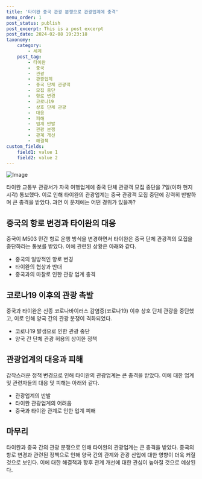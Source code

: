 ```yaml
---
title: '타이완 중국 관광 분쟁으로 관광업계에 충격'
menu_order: 1
post_status: publish
post_excerpt: This is a post excerpt
post_date: 2024-02-08 19:23:18
taxonomy:
    category:
        - 세계
    post_tag:
        - 타이완
        -  중국
        -  관광
        -  관광업계
        -  중국 단체 관광객
        -  모집 중단
        -  항로 변경
        -  코로나19
        -  상호 단체 관광
        -  대응
        -  피해
        -  업계 반발
        -  관광 분쟁
        -  관계 개선
        -  해결책
custom_fields:
    field1: value 1
    field2: value 2
---
```


![Image](https://imgnews.pstatic.net/image/417/2024/02/08/0000980698_001_20240208145801442.jpg?type=w647)

타이완 교통부 관광서가 자국 여행업계에 중국 단체 관광객 모집 중단을 7일(이하 현지시각) 통보했다. 이로 인해 타이완의 관광업계는 중국 관광객 모집 중단에 강력히 반발하며 큰 충격을 받았다. 과연 이 문제에는 어떤 경위가 있을까? 
## 중국의 항로 변경과 타이완의 대응
중국이 M503 민간 항로 운행 방식을 변경하면서 타이완은 중국 단체 관광객의 모집을 중단하라는 통보를 받았다. 이에 관련된 상황은 아래와 같다.
- 중국의 일방적인 항로 변경
- 타이완의 협상과 반대
- 중국과의 마찰로 인한 관광 업계 충격 
## 코로나19 이후의 관광 촉발
중국과 타이완은 신종 코로나바이러스 감염증(코로나19) 이후 상호 단체 관광을 중단했고, 이로 인해 양국 간의 관광 분쟁이 격화되었다. 
- 코로나19 발생으로 인한 관광 중단
- 양국 간 단체 관광 허용의 상이한 정책
## 관광업계의 대응과 피해
갑작스러운 정책 변경으로 인해 타이완의 관광업계는 큰 충격을 받았다. 이에 대한 업계 및 관련자들의 대응 및 피해는 아래와 같다.
- 관광업계의 반발
- 타이완 관광업계의 어려움
- 중국과 타이완 관계로 인한 업계 피해
## 마무리
타이완과 중국 간의 관광 분쟁으로 인해 타이완의 관광업계는 큰 충격을 받았다. 중국의 항로 변경과 관련된 정책으로 인해 양국 간의 관계와 관광 산업에 대한 영향이 더욱 커질 것으로 보인다. 이에 대한 해결책과 향후 관계 개선에 대한 관심이 높아질 것으로 예상된다.
